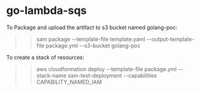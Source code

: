 # go-lambda-sqs



To Package and upload the artifact to s3 bucket named golang-poc:
>> sam package   --template-file template.yaml   --output-template-file package.yml --s3-bucket golang-poc




To create a stack of resources:
>> aws cloudformation deploy --template-file package.yml --stack-name sam-test-deployment --capabilities CAPABILITY_NAMED_IAM
